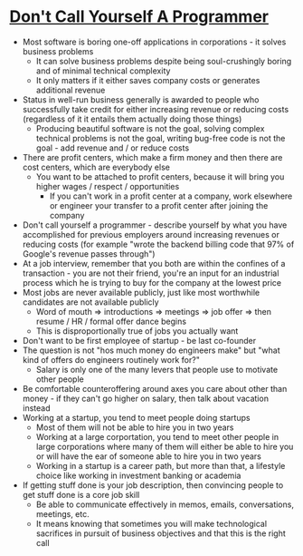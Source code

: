 # [Don't Call Yourself A Programmer](https://www.kalzumeus.com/2011/10/28/dont-call-yourself-a-programmer/)

* Most software is boring one-off applications in corporations - it solves business problems
  * It can solve business problems despite being soul-crushingly boring and of minimal technical complexity
  * It only matters if it either saves company costs or generates additional revenue
* Status in well-run business generally is awarded to people who successfully take credit for either increasing revenue or reducing costs (regardless of it it entails them actually doing those things)
  * Producing beautiful software is not the goal, solving complex technical problems is not the goal, writing bug-free code is not the goal - add revenue and / or reduce costs
* There are profit centers, which make a firm money and then there are cost centers, which are everybody else
  * You want to be attached to profit centers, because it will bring you higher wages / respect / opportunities
    * If you can't work in a profit center at a company, work elsewhere or engineer your transfer to a profit center after joining the company
* Don't call yourself a programmer - describe yourself by what you have accomplished for previous employers around increasing revenues or reducing costs (for example "wrote the backend billing code that 97% of Google's revenue passes through")
* At a job interview, remember that you both are within the confines of a transaction - you are not their friend, you're an input for an industrial process which he is trying to buy for the company at the lowest price
* Most jobs are never available publicly, just like most worthwhile candidates are not available publicly
  * Word of mouth => introductions => meetings => job offer => then resume / HR / formal offer dance begins
  * This is disproportionally true of jobs you actually want
* Don't want to be first employee of startup - be last co-founder
* The question is not "hos much money do engineers make" but "what kind of offers do engineers routinely work for?"
  * Salary is only one of the many levers that people use to motivate other people
* Be comfortable counteroffering around axes you care about other than money - if they can't go higher on salary, then talk about vacation instead
* Working at a startup, you tend to meet people doing startups
  * Most of them will not be able to hire you in two years
  * Working at a large corportation, you tend to meet other people in large corporations where many of them will either be able to hire you or will have the ear of someone able to hire you in two years
  * Working in a startup is a career path, but more than that, a lifestyle choice like working in investment banking or academia
* If getting stuff done is your job description, then convincing people to get stuff done is a core job skill
  * Be able to communicate effectively in memos, emails, conversations, meetings, etc.
  * It means knowing that sometimes you will make technological sacrifices in pursuit of business objectives and that this is the right call
  